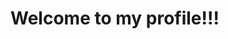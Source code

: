 # Welcome to my profile!!!

<!---[![Matthew's GitHub stats](https://github-readme-stats.vercel.app/api?username=Programbeginner2120&show_icons=true&theme=tokyonight)](https://github.com/Programbeginner2120/github-readme-stats) --->

<!---[![Top Langs](https://github-readme-stats.vercel.app/api/top-langs/?username=Programbeginner2120&show_icons=true&theme=tokyonight)](https://github.com/Programbeginner2120/github-readme-stats) --->


<!--
**Programbeginner2120/Programbeginner2120** is a ✨ _special_ ✨ repository because its `README.md` (this file) appears on your GitHub profile.

Here are some ideas to get you started:

- 🔭 I’m currently working on ...
- 🌱 I’m currently learning ...
- 👯 I’m looking to collaborate on ...
- 🤔 I’m looking for help with ...
- 💬 Ask me about ...
- 📫 How to reach me: ...
- 😄 Pronouns: ...
- ⚡ Fun fact: ...
-->
